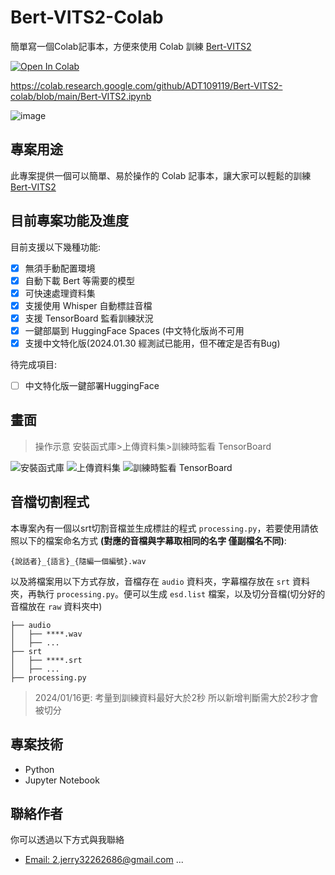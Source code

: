 # Bert-VITS2-Colab
簡單寫一個Colab記事本，方便來使用 Colab 訓練 [Bert-VITS2](https://github.com/fishaudio/Bert-VITS2)

[![Open In Colab](https://colab.research.google.com/assets/colab-badge.svg)](https://colab.research.google.com/github/ADT109119/Bert-VITS2-colab/blob/main/Bert-VITS2.ipynb)

https://colab.research.google.com/github/ADT109119/Bert-VITS2-colab/blob/main/Bert-VITS2.ipynb

![image](https://github.com/ADT109119/Bert-VITS2-Colab/assets/106337749/61951fb5-0025-46f4-9075-48584fb2141c)


## 專案用途

此專案提供一個可以簡單、易於操作的 Colab 記事本，讓大家可以輕鬆的訓練 [Bert-VITS2](https://github.com/fishaudio/Bert-VITS2)

## 目前專案功能及進度

目前支援以下幾種功能:
- [x] 無須手動配置環境
- [x] 自動下載 Bert 等需要的模型
- [x] 可快速處理資料集
- [x] 支援使用 Whisper 自動標註音檔
- [x] 支援 TensorBoard 監看訓練狀況
- [x] 一鍵部屬到 HuggingFace Spaces (中文特化版尚不可用
- [x] 支援中文特化版(2024.01.30 經測試已能用，但不確定是否有Bug)

待完成項目:
- [ ] 中文特化版一鍵部署HuggingFace

## 畫面

> 操作示意 安裝函式庫>上傳資料集>訓練時監看 TensorBoard

![安裝函式庫](https://github.com/ADT109119/Bert-VITS2-Colab/assets/106337749/41b448eb-9ef8-4ec8-a783-1ae7501a35f7)
![上傳資料集](https://github.com/ADT109119/Bert-VITS2-Colab/assets/106337749/9d9d3b8f-8790-425d-b2af-bd633174b08a)
![訓練時監看 TensorBoard](https://github.com/ADT109119/Bert-VITS2-Colab/assets/106337749/590e2936-0981-411a-8326-651e2d1bbe2c)

## 音檔切割程式

本專案內有一個以srt切割音檔並生成標註的程式 `processing.py`，若要使用請依照以下的檔案命名方式 **(對應的音檔與字幕取相同的名字 僅副檔名不同)**:

```
{說話者}_{語言}_{隨編一個編號}.wav
```

以及將檔案用以下方式存放，音檔存在 `audio` 資料夾，字幕檔存放在 `srt` 資料夾，再執行 `processing.py`。便可以生成 `esd.list` 檔案，以及切分音檔(切分好的音檔放在 `raw` 資料夾中)

```
├── audio
│   ├── ****.wav
│   ├── ...
├── srt
│   ├── ****.srt
│   ├── ...
├── processing.py
```

> 2024/01/16更: 考量到訓練資料最好大於2秒 所以新增判斷需大於2秒才會被切分

## 專案技術

- Python
- Jupyter Notebook

## 聯絡作者

你可以透過以下方式與我聯絡

- [Email: 2.jerry32262686@gmail.com](mailto:2.jerry32262686@gmail.com)
...
